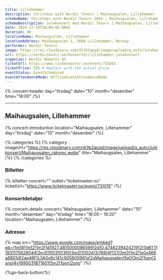 ```yaml
---
title: Lillehammer
description: Christmas with Nordic Tenors | Maihaugsalen, Lillehammer
schemaName: Christmas with Nordic Tenors 2024 | Maihaugsalen, Lillehammer
schemaDescription: Julekonsert med Nordic Tenors i Maihaugsalen, Lillehammer
date: 2024-12-10T18:00:00.000Z
duration: 80
locationName: Maihaugsalen, Lillehammer
locationAddress: Maihaugveien 1, 2609 Lillehammer, Norway
performer: Nordic Tenors
image: https://res.cloudinary.com/dt3k2apqd/image/upload/q_auto/Julekonsert/schema_-_Maihaugsalen_Lillehammer_ag43qh.webp
url: https://nordictenors.no/konserter/lillehammer-julekonsert
organizer: Nordic Moments AS
ticketUrl: https://www.ticketmaster.no/event/731015
ticketPrice: 595 # Replace with the actual price
eventStatus: EventScheduled
eventAttendanceMode: OfflineEventAttendanceMode
---
```


{% concert-header day="tirsdag" date="10" month="desember" time="18:00" /%}

---

## Maihaugsalen, Lillehammer

{% concert-introduction location="Maihaugsalen, Lillehammer" day="tirsdag" date="10" month="desember" /%}

{% categories %}
{% category imageUrl="https://res.cloudinary.com/dt3k2apqd/image/upload/q_auto/Julekonsert/Maihaugsalen_rakxmc.webp" title="Maihaugsalen, Lillehammer" /%}
{% /categories %}

### Billetter

{% billetter concert="" outlet="ticketmaster.no" ticketUrl="https://www.ticketmaster.no/event/731015" /%}

### Konsertdetaljer

{% concert-details concert="Maihaugsalen, Lillehammer" date="10" month="desember" day="tirsdag" time="18:00 – 19:20" location="Maihaugsalen, Lillehammer" /%}

### Adresse

{% map src="https://www.google.com/maps/embed?pb=!1m18!1m12!1m3!1d1927.4815000086599!2d10.474823942421912!3d61.111931175628044!2m3!1f0!2f0!3f0!3m2!1i1024!2i768!4f13.1!3m3!1m2!1s0x466a8801df2ae48f%3A0x8c141c905600961a!2sMaihaugsalen!5e0!3m2!1sen!2sno!4v1695031871601!5m2!1sen!2sno" /%}

{%go-back-button/%}
